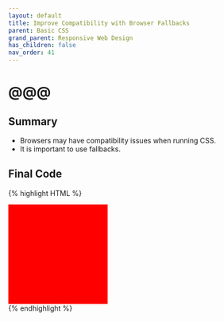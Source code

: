 ```yaml
---
layout: default
title: Improve Compatibility with Browser Fallbacks
parent: Basic CSS
grand_parent: Responsive Web Design
has_children: false
nav_order: 41
---
```

# @@@
## Summary
- Browsers may have compatibility issues when running CSS.
- It is important to use fallbacks.

## Final Code

{% highlight HTML %}
<style>
  :root {
    --red-color: red;
  }
  .red-box {
    background: red;
    background: var(--red-color);
    height: 200px;
    width:200px;
  }
</style>
<div class="red-box"></div>
{% endhighlight %}